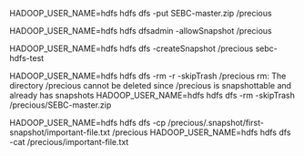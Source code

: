 HADOOP_USER_NAME=hdfs hdfs dfs -put SEBC-master.zip /precious

HADOOP_USER_NAME=hdfs hdfs dfsadmin -allowSnapshot  /precious

HADOOP_USER_NAME=hdfs hdfs dfs -createSnapshot /precious sebc-hdfs-test

HADOOP_USER_NAME=hdfs hdfs dfs -rm -r -skipTrash /precious
rm: The directory /precious cannot be deleted since /precious is snapshottable and already has snapshots
HADOOP_USER_NAME=hdfs hdfs dfs -rm  -skipTrash /precious/SEBC-master.zip


HADOOP_USER_NAME=hdfs   hdfs dfs -cp /precious/.snapshot/first-snapshot/important-file.txt /precious
HADOOP_USER_NAME=hdfs  hdfs dfs -cat /precious/important-file.txt